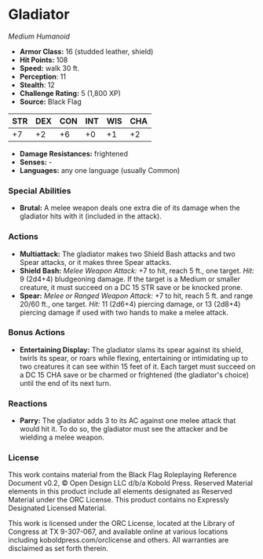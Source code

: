 # Gladiator

*Medium* *Humanoid*

- **Armor Class:** 16 (studded leather, shield)
- **Hit Points:** 108 
- **Speed:** walk 30 ft.
- **Perception**: 11
- **Stealth**: 12
- **Challenge Rating:** 5 (1,800 XP)
- **Source:** Black Flag

| STR | DEX | CON | INT | WIS | CHA |
| --- | --- | --- | --- | --- | --- |
| +7 | +2 | +6 | +0 | +1 | +2 |

- **Damage Resistances:** frightened
- **Senses:** -
- **Languages:** any one language (usually Common)

### Special Abilities

- **Brutal:** A melee weapon deals one extra die of its damage when the gladiator hits with it (included in the attack).

### Actions

- **Multiattack:** The gladiator makes two Shield Bash attacks and two Spear attacks, or it makes three Spear attacks.
- **Shield Bash:** _Melee Weapon Attack:_ +7 to hit, reach 5 ft., one target. _Hit:_ 9 (2d4+4) bludgeoning damage. If the target is a Medium or smaller creature, it must succeed on a DC 15 STR save or be knocked prone.
- **Spear:** _Melee or Ranged Weapon Attack:_ +7 to hit, reach 5 ft. and range 20/60 ft., one target. _Hit:_ 11 (2d6+4) piercing damage, or 13 (2d8+4) piercing damage if used with two hands to make a melee attack.

### Bonus Actions

- **Entertaining Display:** The gladiator slams its spear against its shield, twirls its spear, or roars while flexing, entertaining or intimidating up to two creatures it can see within 15 feet of it. Each target must succeed on a DC 15 CHA save or be charmed or frightened (the gladiator's choice) until the end of its next turn.

### Reactions

- **Parry:** The gladiator adds 3 to its AC against one melee attack that would hit it. To do so, the gladiator must see the attacker and be wielding a melee weapon.


### License

This work contains material from the Black Flag Roleplaying Reference Document v0.2, © Open Design LLC d/b/a Kobold Press. Reserved Material elements in this product include all elements designated as Reserved Material under the ORC License. This product contains no Expressly Designated Licensed Material.

This work is licensed under the ORC License, located at the Library of Congress at TX 9-307-067, and available online at various locations including koboldpress.com/orclicense and others. All warranties are disclaimed as set forth therein.
